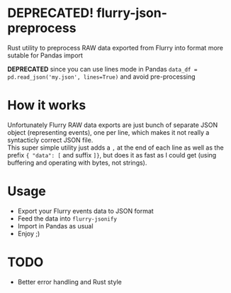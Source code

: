 # DEPRECATED! flurry-json-preprocess

Rust utility to preprocess RAW data exported from Flurry into format more sutable for Pandas import

**DEPRECATED** since you can use lines mode in Pandas `data_df = pd.read_json('my.json', lines=True)` and avoid pre-processing

# How it works

Unfortunately Flurry RAW data exports are just bunch of separate JSON object (representing events), one per line, which makes it not really a syntacticly correct JSON file.  
This super simple utility just adds a `,` at the end of each line as well as the prefix `{ "data": [` and suffix `]}`, but does it as fast as I could get (using buffering and operating with bytes, not strings).

# Usage

- Export your Flurry events data to JSON format
- Feed the data into `flurry-jsonify`
- Import in Pandas as usual
- Enjoy ;)

# TODO

- Better error handling and Rust style
